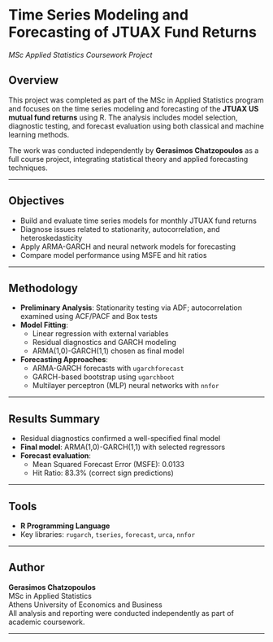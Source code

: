 # Time Series Modeling and Forecasting of JTUAX Fund Returns  
*MSc Applied Statistics Coursework Project*

## Overview

This project was completed as part of the MSc in Applied Statistics program and focuses on the time series modeling and forecasting of the **JTUAX US mutual fund returns** using R. The analysis includes model selection, diagnostic testing, and forecast evaluation using both classical and machine learning methods.

The work was conducted independently by **Gerasimos Chatzopoulos** as a full course project, integrating statistical theory and applied forecasting techniques.

---

## Objectives

- Build and evaluate time series models for monthly JTUAX fund returns
- Diagnose issues related to stationarity, autocorrelation, and heteroskedasticity
- Apply ARMA-GARCH and neural network models for forecasting
- Compare model performance using MSFE and hit ratios

---

## Methodology

- **Preliminary Analysis**: Stationarity testing via ADF; autocorrelation examined using ACF/PACF and Box tests
- **Model Fitting**:
  - Linear regression with external variables
  - Residual diagnostics and GARCH modeling
  - ARMA(1,0)-GARCH(1,1) chosen as final model
- **Forecasting Approaches**:
  - ARMA-GARCH forecasts with `ugarchforecast`
  - GARCH-based bootstrap using `ugarchboot`
  - Multilayer perceptron (MLP) neural networks with `nnfor`

---

## Results Summary

- Residual diagnostics confirmed a well-specified final model
- **Final model**: ARMA(1,0)-GARCH(1,1) with selected regressors
- **Forecast evaluation**:
  - Mean Squared Forecast Error (MSFE): 0.0133
  - Hit Ratio: 83.3% (correct sign predictions)

---

## Tools

- **R Programming Language**
- Key libraries: `rugarch`, `tseries`, `forecast`, `urca`, `nnfor`

---

## Author

**Gerasimos Chatzopoulos**  
MSc in Applied Statistics  
Athens University of Economics and Business  
All analysis and reporting were conducted independently as part of academic coursework.

---
